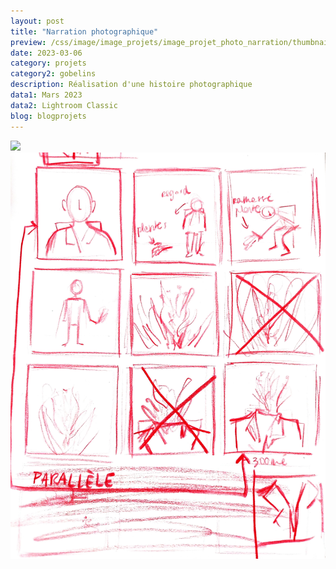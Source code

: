 ```yaml
---
layout: post
title: "Narration photographique"
preview: /css/image/image_projets/image_projet_photo_narration/thumbnail.jpg
date: 2023-03-06
category: projets
category2: gobelins
description: Réalisation d'une histoire photographique 
data1: Mars 2023
data2: Lightroom Classic
blog: blogprojets
---
```


<div class="image_container">
<div><img onclick="Zoom(this)" class="img-gallery" src="/css/image/image_projets/image_projet_photo_narration/img1.jpg"></div>
<div><img onclick="Zoom(this)" class="img-gallery" src="/css/image/image_projets/image_projet_photo_narration/img2.jpg"></div>
</div>
